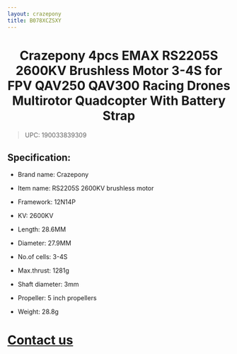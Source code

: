 ```yaml
---
layout: crazepony
title: B078XCZSXY
---
```


#   
#  <center>Crazepony 4pcs EMAX RS2205S 2600KV Brushless Motor 3-4S for FPV QAV250 QAV300 Racing Drones Multirotor Quadcopter With Battery Strap</center>

> UPC: 190033839309



## Specification:

+ Brand name: Crazepony

+ Item name: RS2205S 2600KV brushless motor

+ Framework: 12N14P

+ KV: 2600KV

+ Length: 28.6MM

+ Diameter: 27.9MM

+ No.of cells: 3-4S

+ Max.thrust: 1281g

+ Shaft diameter: 3mm

+ Propeller: 5 inch propellers

+ Weight: 28.8g

# [Contact us](/en/contactUs.html)